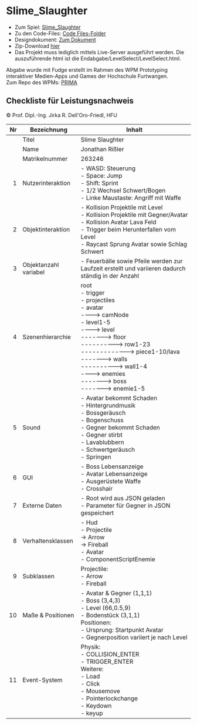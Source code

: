 # Slime_Slaughter

- Zum Spiel: [Slime_Slaughter](https://jonnyre.github.io/Slime_Slaughter/Code/Endabgabe/LevelSelect/LevelSelect.html)<br/>
- Zu den Code-Files: [Code Files-Folder](https://github.com/Jonnyre/Slime_Slaughter/tree/main/Code)<br/>
- Designdokument: [Zum Dokument](https://github.com/Jonnyre/Slime_Slaughter/blob/main/Designdokument.pdf)<br/>
- Zip-Download [hier](https://github.com/Jonnyre/Slime_Slaughter/blob/main/Slime_Slaughter.zip)
- Das Projekt muss lediglich mittels Live-Server ausgeführt werden. Die auszuführende html ist die Endabgabe/LevelSelect/LevelSelect.html.

Abgabe wurde mit Fudge erstellt im Rahmen des WPM Prototyping interaktiver Medien-Apps und Games der Hochschule Furtwangen.<br/>
Zum Repo des WPMs: [PRIMA](https://github.com/JirkaDellOro/Prima)

## Checkliste für Leistungsnachweis
© Prof. Dipl.-Ing. Jirka R. Dell'Oro-Friedl, HFU

| Nr | Bezeichnung           | Inhalt                                                                                                                                                                                                                                                                         |
|---:|-----------------------|--------------------------------------------------------------------------------------------------------------------------------------------------------------------------------------------------------------------------------------------------------------------------------|
|    | Titel                 | Slime Slaughter
|    | Name                  | Jonathan Rißler
|    | Matrikelnummer        | 263246
|  1 | Nutzerinteraktion     | - WASD: Steuerung <br> - Space: Jump <br> - Shift: Sprint <br> - 1/2 Wechsel Schwert/Bogen <br> - Linke Maustaste: Angriff mit Waffe  |
|  2 | Objektinteraktion     | - Kollision Projektile mit Level <br> - Kollision Projektile mit Gegner/Avatar <br> - Kollision Avatar Lava Feld <br> - Trigger beim Herunterfallen vom Level <br> - Raycast Sprung Avatar sowie Schlag Schwert<br>  |
|  3 | Objektanzahl variabel | - Feuerbälle sowie Pfeile werden zur Laufzeit erstellt und variieren dadurch ständig in der Anzahl  |
|  4 | Szenenhierarchie      | root <br> - trigger <br> - projectiles <br> - avatar <br> ----> camNode <br> - level1-5 <br> ----> level <br> -------> floor <br> ----------> row1-23 <br> -------------> piece1-10/lava <br> -------> walls <br> ----------> wall1-4 <br> ----> enemies <br> -------> boss <br> -------> enemie1-5|
|  5 | Sound                 | - Avatar bekommt Schaden <br> - Hintergrundmusik <br> - Bossgeräusch <br> - Bogenschuss <br> - Gegner bekommt Schaden <br> - Gegner stirbt <br> - Lavablubbern <br> - Schwertgeräusch <br> - Springen  |
|  6 | GUI                   | - Boss Lebensanzeige <br> - Avatar Lebensanzeige <br> - Ausgerüstete Waffe <br> - Crosshair  |
|  7 | Externe Daten         | - Root wird aus JSON geladen <br> - Parameter für Gegner in JSON gespeichert  |
|  8 | Verhaltensklassen     | - Hud <br> - Projectile <br> -> Arrow <br> -> Fireball <br> - Avatar <br> - ComponentScriptEnemie  |
|  9 | Subklassen            | Projectile: <br> - Arrow <br> - Fireball  |
| 10 | Maße & Positionen     | - Avatar & Gegner (1,1,1) <br> - Boss (3,4,3) <br> - Level (66,0.5,9) <br> - Bodenstück (3,1,1) <br> Positionen: <br> - Ursprung: Startpunkt Avatar <br> - Gegnerposition variiert je nach Level  |
| 11 | Event-System          | Physik: <br> - COLLISION_ENTER <br> - TRIGGER_ENTER <br> Weitere: <br> - Load <br> - Click <br> - Mousemove <br> - Pointerlockchange <br> - Keydown <br> - keyup  |
